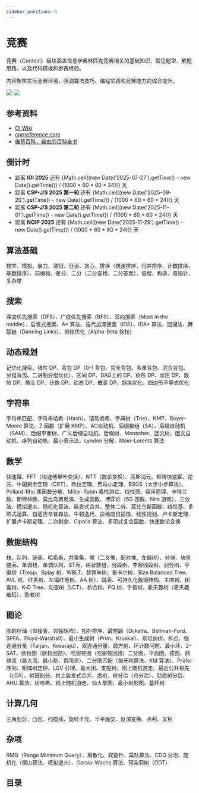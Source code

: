 ```yaml
---
sidebar_position: 0
---
```


# 竞赛

竞赛（Contest）板块涵盖信息学奥林匹克竞赛相关的基础知识、常见题型、解题思路，以及代码模板和参赛经验。

内容聚焦实际竞赛环境，强调算法技巧、编程实践和竞赛能力的综合提升。

![](/img/header/contest-light.png#gh-light-mode-only)
![](/img/header/contest-dark.png#gh-dark-mode-only)

## 参考资料

- [OI Wiki](https://oi-wiki.org)
- [cppreference.com](https://zh.cppreference.com/w/首页)
- [维基百科，自由的百科全书](https://zh.wikipedia.org/zh-cn/Wikipedia:首页)

## 倒计时

- 距离 **IOI 2025** 还有 {Math.ceil((new Date('2025-07-27').getTime() - new Date().getTime()) / (1000 * 60 * 60 * 24))} 天
- 距离 **CSP-J/S 2025 第一轮** 还有 {Math.ceil((new Date('2025-09-20').getTime() - new Date().getTime()) / (1000 * 60 * 60 * 24))} 天
- 距离 **CSP-J/S 2025 第二轮** 还有 {Math.ceil((new Date('2025-11-01').getTime() - new Date().getTime()) / (1000 * 60 * 60 * 24))} 天
- 距离 **NOIP 2025** 还有 {Math.ceil((new Date('2025-11-29').getTime() - new Date().getTime()) / (1000 * 60 * 60 * 24))} 天

## 算法基础

枚举、模拟、暴力、递归、分治、贪心、排序（快速排序、归并排序、计数排序、基数排序）、前缀和、差分、二分（二分查找、二分答案）、倍增、构造、双指针、复杂度

## 搜索

深度优先搜索（DFS）、广度优先搜索（BFS）、双向搜索（Meet in the middle）、启发式搜索、A\* 算法、迭代加深搜索（IDS）、IDA\* 算法、回溯法、舞蹈链（Dancing Links）、剪枝优化（Alpha-Beta 剪枝）

## 动态规划

记忆化搜索、线性 DP、背包 DP（0-1 背包、完全背包、多重背包、混合背包、分组背包、二进制分组优化）、区间 DP、DAG上的 DP、树形 DP、状压 DP、数位 DP、插头 DP、计数 DP、动态 DP、概率 DP、斜率优化、四边形不等式优化

## 字符串

字符串匹配、字符串哈希（Hash）、滚动哈希、字典树（Trie）、KMP、Boyer–Moore 算法、Z 函数（扩展 KMP）、AC自动机、后缀数组（SA）、后缀自动机（SAM）、后缀平衡树、广义后缀自动机、后缀树、Manacher、回文树、回文自动机、序列自动机、最小表示法、Lyndon 分解、Main–Lorentz 算法

## 数学

快速幂、FFT（快速傅里叶变换）、NTT（数论变换）、高斯消元、矩阵快速幂、逆元、中国剩余定理（CRT）、欧拉定理、费马小定理、BSGS（大步小步算法）、Pollard-Rho 质因数分解、Miller-Rabin 素性测试、线性筛、容斥原理、卡特兰数、斯特林数、莫比乌斯反演、生成函数、博弈论（SG 函数、Nim 游戏）、三分法、模拟退火、随机化算法、启发式合并、整体二分、莫比乌斯函数、线性基、多项式运算、自适应辛普森法、牛顿迭代、拉格朗日插值、线性规划、卢卡斯定理、扩展卢卡斯定理、二次剩余、Cipolla 算法、多项式复合函数、快速数论变换

## 数据结构

栈、队列、链表、哈希表、并查集、堆（二叉堆、配对堆、左偏树）、分块、块状链表、单调栈、单调队列、ST表、树状数组、线段树、李超线段树、划分树、平衡树（Treap、Splay 树、WBLT、替罪羊树、笛卡尔树、Size Balanced Tree、AVL 树、红黑树、左偏红黑树、AA 树）、跳表、可持久化数据结构、主席树、树套树、K-D Tree、动态树（LCT）、析合树、PQ 树、手指树、霍夫曼树（霍夫曼编码）、败者树

## 图论

图的存储（邻接表、邻接矩阵）、拓扑排序、最短路（Dijkstra、Bellman-Ford、SPFA、Floyd-Warshall）、最小生成树（Prim、Kruskal）、斯坦纳树、拆点、强连通分量（Tarjan、Kosaraju）、双连通分量、圆方树、环计数问题、最小环、2-SAT、欧拉图（欧拉回路）、哈密顿图（哈密顿回路）二分图、平面图、弦图、网络流（最大流、最小割、费用流）、二分图匹配（匈牙利算法、KM 算法）、Prüfer 序列、矩阵树定理、LGV 引理、最大团、支配树、图上随机游走、最近公共祖先（LCA）、树链剖分、树上启发式合并、虚树、树分治（点分治）、动态树分治、AHU 算法、树哈希、树上随机游走、仙人掌图、最小树形图、基环树

## 计算几何

三角剖分、凸包、扫描线、旋转卡壳、半平面交、反演变换、点积、叉积

## 杂项

RMQ（Range Minimum Query）、离散化、双指针、莫队算法、CDQ 分治、随机化（爬山算法、模拟退火）、Garsia–Wachs 算法、珂朵莉树（ODT）

## 目录

<DocCardList />
